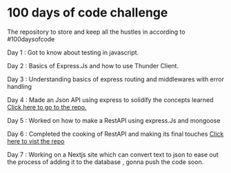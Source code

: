 <h1>100 days of code challenge</h1>

The repository to store and keep all the hustles in according to #100daysofcode

<p>Day 1 : Got to know about testing in javascript.</p>
<p>Day 2 : Basics of Express.Js and how to use Thunder Client.</p>
<p>Day 3 : Understanding basics of express routing and middlewares with error handling</p>
<p>Day 4 : Made an Json API using express to solidify the concepts learned <a href='https://github.com/Samit-prsl/apiusingexpress'>Click here to go to the repo.</a></p>
<p>Day 5 : Worked on how to make a RestAPI using express.Js and mongoose</p>
<p>Day 6 : Completed the cooking of RestAPI and making its final touches <a href='https://github.com/Samit-prsl/Top_100_songs_API.git'>Click here to vist the repo</a></p>
<p>Day 7 : Working on a Nextjs site which can convert text to json to ease out the process of adding it to the database , gonna push the code soon.</p>
